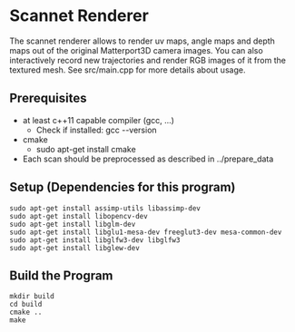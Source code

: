# Scannet Renderer
The scannet renderer allows to render uv maps, angle maps and depth maps out of the original Matterport3D camera images.
You can also interactively record new trajectories and render RGB images of it from the textured mesh.
See src/main.cpp for more details about usage. 

## Prerequisites
- at least c++11 capable compiler (gcc, ...)
   - Check if installed: gcc --version
- cmake
   - sudo apt-get install cmake
- Each scan should be preprocessed as described in ../prepare_data

## Setup (Dependencies for this program)

    sudo apt-get install assimp-utils libassimp-dev
    sudo apt-get install libopencv-dev
    sudo apt-get install libglm-dev
    sudo apt-get install libglu1-mesa-dev freeglut3-dev mesa-common-dev
    sudo apt-get install libglfw3-dev libglfw3
    sudo apt-get install libglew-dev

## Build the Program
    mkdir build
    cd build
    cmake ..
    make